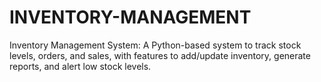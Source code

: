 # INVENTORY-MANAGEMENT
Inventory Management System: A Python-based system to track stock levels, orders, and sales, with features to add/update inventory, generate reports, and alert low stock levels.
